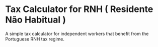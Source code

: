 # Tax Calculator for RNH ( Residente Não Habitual )

A simple tax calculator for independent workers that benefit from the Portuguese RNH tax regime.
